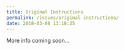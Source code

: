```yaml
---
title: Original Instructions
permalink: /issues/original-instructions/
date: 2018-03-08 13:18:25
---
```

More info coming soon...
